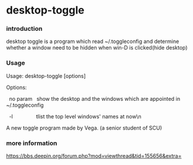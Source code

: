 # desktop-toggle
### introduction
desktop toggle is a program which read ~/.toggleconfig and determine whether a window need to be hidden when win-D is clicked(hide desktop)


### Usage
Usage: desktop-toggle [options]

Options:

&nbsp;&nbsp;no param&nbsp;&nbsp;&nbsp;show the desktop and the windows which are appointed in ~/.toggleconfig
  
&nbsp;&nbsp;-l&nbsp;&nbsp;&nbsp;&nbsp;&nbsp;&nbsp;&nbsp;&nbsp;&nbsp;&nbsp;&nbsp;&nbsp;&nbsp;&nbsp;&nbsp;&nbsp;tlist the top level windows' names at now\n
  
A new toggle program made by Vega. (a senior student of SCU)

### more information  
https://bbs.deepin.org/forum.php?mod=viewthread&tid=155656&extra=
